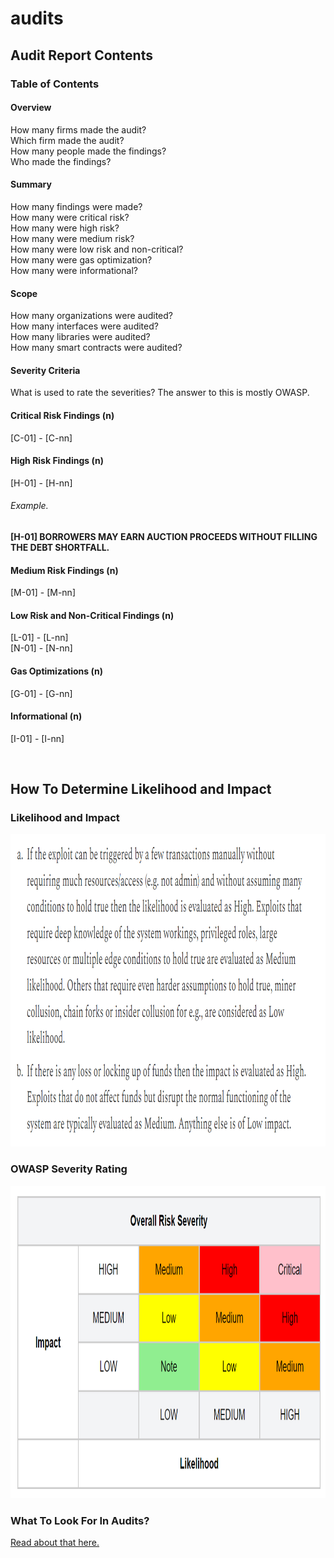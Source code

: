 # audits
## Audit Report Contents

### Table of Contents
#### Overview
How many firms made the audit?<br/>
Which firm made the audit?<br/>
How many people made the findings?<br/>
Who made the findings?<br/>

#### Summary
How many findings were made?<br/>
How many were critical risk?<br/>
How many were high risk?<br/>
How many were medium risk?<br/>
How many were low risk and non-critical?<br/>
How many were gas optimization?<br/>
How many were informational?<br/>

#### Scope
How many organizations were audited?<br/>
How many interfaces were audited?<br/>
How many libraries were audited?<br/>
How many smart contracts were audited?<br/>

#### Severity Criteria
What is used to rate the severities? The answer to this is mostly OWASP.<br/>

#### Critical Risk Findings (n)
[C-01] - [C-nn]<br/>

#### High Risk Findings (n)
[H-01] - [H-nn]<br/>
###### Example.
**[H-01] BORROWERS MAY EARN AUCTION PROCEEDS WITHOUT FILLING THE DEBT SHORTFALL.**

#### Medium Risk Findings (n)
[M-01] - [M-nn]<br/>

#### Low Risk and Non-Critical Findings (n)
[L-01] - [L-nn]<br/>
[N-01] - [N-nn]

#### Gas Optimizations (n)
[G-01] - [G-nn]

#### Informational (n)
[I-01] - [I-nn]

<br/>

## How To Determine Likelihood and Impact

### Likelihood and Impact
<img src="https://github.com/0xfps/audits/blob/dev/Likelihood%20and%20Impact.PNG" width="1000px" height="500px" alt="Likelihood and Impact"/>

### OWASP Severity Rating
<img src="https://github.com/0xfps/audits/blob/dev/OWASP.PNG" width="1000px" height="500px" alt="OWASP Severity Rating"/>

### What To Look For In Audits?
[Read about that here.](https://github.com/0xfps/audit-requirements/edit/dev/README.md)

